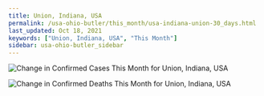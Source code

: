 ```yaml
---
title: Union, Indiana, USA
permalink: /usa-ohio-butler/this_month/usa-indiana-union-30_days.html
last_updated: Oct 18, 2021
keywords: ["Union, Indiana, USA", "This Month"]
sidebar: usa-ohio-butler_sidebar
---
```


![Change in Confirmed Cases This Month for Union, Indiana, USA](/covid_tracker/images/graphs/usa-indiana-union-delta_confirmed-30_days_graph.png)

![Change in Confirmed Deaths This Month for Union, Indiana, USA](/covid_tracker/images/graphs/usa-indiana-union-delta_deaths-30_days_graph.png)
